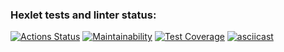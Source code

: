 ### Hexlet tests and linter status:
[![Actions Status](https://github.com/mccman1519/backend-project-46/workflows/hexlet-check/badge.svg)](https://github.com/mccman1519/backend-project-46/actions)
[![Maintainability](https://api.codeclimate.com/v1/badges/8f462c93278fe9b4b398/maintainability)](https://codeclimate.com/github/mccman1519/backend-project-46/maintainability)
[![Test Coverage](https://api.codeclimate.com/v1/badges/8f462c93278fe9b4b398/test_coverage)](https://codeclimate.com/github/mccman1519/backend-project-46/test_coverage)
[![asciicast](https://asciinema.org/a/gf7XlNIiLGdCBohOrR5VWMUiS.svg)](https://asciinema.org/a/gf7XlNIiLGdCBohOrR5VWMUiS)